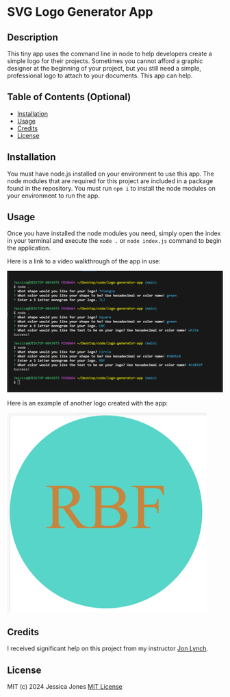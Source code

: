 # SVG Logo Generator App

## Description

This tiny app uses the command line in node to help developers create a simple logo for their projects. Sometimes you cannot afford a graphic designer at the beginning of your project, but you still need a simple, professional logo to attach to your documents. This app can help.

## Table of Contents (Optional)

- [Installation](#installation)
- [Usage](#usage)
- [Credits](#credits)
- [License](#license)

## Installation

You must have node.js installed on your environment to use this app. The node modules that are required for this project are included in a package found in the repository. You must run `npm i` to install the node modules on your environment to run the app.

## Usage

Once you have installed the node modules you need, simply open the index in your terminal and execute the `node .` or `node index.js` command to begin the application.

Here is a link to a video walkthrough of the app in use:

[![Watch the Video](./assets/logoApp.png)](https://drive.google.com/file/d/1-f5y9n_eZv6doTtkllnjIdDwgZj5Iluy/view?usp=drive_link)

Here is an example of another logo created with the app:

![A turquoise circle with brown text in the center that reads RBF](./assets/logoExample.png)


## Credits

I received significant help on this project from my instructor [Jon Lynch](https://www.github.com/jonnylynchy).

## License

MIT (c) 2024 Jessica Jones
[MIT License](https://mit-license.org/)